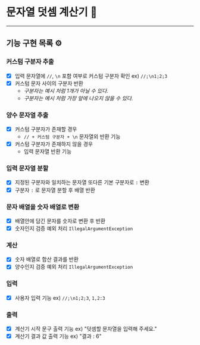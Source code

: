 # 문자열 덧셈 계산기 🚀

---
## 기능 구현 목록 ⚙️

### 커스텀 구분자 추출
- [x] 입력 문자열에 `//`, `\n` 포함 여부로 커스텀 구분자 확인 ex) `//;\n1;2;3`
- [x] 커스텀 문자 사이의 구분자 반환
  - _구분자는 예시 처럼 1개가 아닐 수 있다._
  - _구분자는 예시 처럼 가장 앞에 나오지 않을 수 있다._

### 양수 문자열 추출
- [x] 커스텀 구분자가 존재할 경우
  - `// + 커스텀 구분자 + \n` 문자열외 반환 기능
- [x] 커스텀 구분자가 존재하지 않을 경우
  - 입력 문자열 반환 기능

### 입력 문자열 분할
- [x] 지정된 구분자와 일치하는 문자열 또다른 기본 구분자로 `:` 변환
- [x] 구분자 `:` 로 문자열 분할 후 배열 반환

### 문자 배열을 숫자 배열로 변환
- [x] 배열안에 담긴 문자를 숫자로 변환 후 반환
- [x] 숫자인지 검증 예외 처리 `IllegalArgumentException`

### 계산
- [x] 숫자 배열로 합산 결과를 반환
- [x] 양수인지 검증 예외 처리 `IllegalArgumentException`

### 입력
- [x] 사용자 입력 기능 ex) `//;\n1;2;3`, `1,2:3`

### 출력
- [x] 계산기 시작 문구 출력 기능 ex) "덧셈할 문자열을 입력해 주세요."
- [x] 계산기 결과 값 출력 기능 ex) "결과 : 6" 